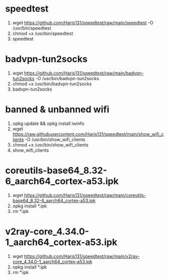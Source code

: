 # speedtest
1. wget https://github.com/Haris131/speedtest/raw/main/speedtest -O /usr/bin/speedtest
2. chmod +x /usr/bin/speedtest
3. speedtest

# badvpn-tun2socks
1. wget https://github.com/Haris131/speedtest/raw/main/badvpn-tun2socks -O /usr/bin/badvpn-tun2socks
2. chmod +x /usr/bin/badvpn-tun2socks
3. badvpn-tun2socks

# banned & unbanned wifi
1. opkg update &&  opkg install iwinfo
2. wget https://raw.githubusercontent.com/Haris131/speedtest/main/show_wifi_clients -O /usr/bin/show_wifi_clients
3. chmod +x /usr/bin/show_wifi_clients
4. show_wifi_clients

# coreutils-base64_8.32-6_aarch64_cortex-a53.ipk
1. wget https://github.com/Haris131/speedtest/raw/main/coreutils-base64_8.32-6_aarch64_cortex-a53.ipk
2. opkg install *.ipk
3. rm *.ipk

# v2ray-core_4.34.0-1_aarch64_cortex-a53.ipk
1. wget https://github.com/Haris131/speedtest/raw/main/v2ray-core_4.34.0-1_aarch64_cortex-a53.ipk
2. opkg install *.ipk
3. rm *.ipk

